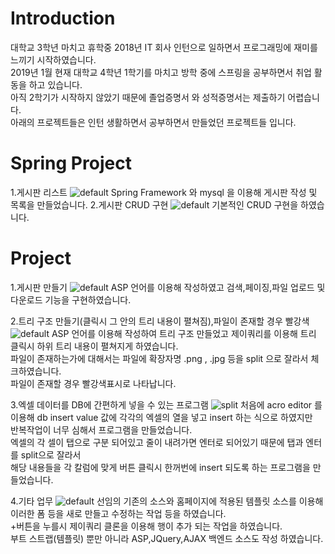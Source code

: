# Introduction
대학교 3학년 마치고 휴학중 2018년 IT 회사 인턴으로 일하면서 프로그래밍에 재미를 느끼기  시작하였습니다. </br>
2019년 1월 현재 대학교 4학년 1학기를 마치고 방학 중에 스프링을 공부하면서 취업 활동을 하고 있습니다. </br>
아직 2학기가 시작하지 않았기 때문에 졸업증명서 와 성적증명서는 제출하기 어렵습니다.  </br>
아래의 프로젝트들은 인턴 생활하면서 공부하면서 만들었던 프로젝트들 입니다.

# Spring Project
1.게시판 리스트
![default](https://user-images.githubusercontent.com/21051557/51040719-90185880-15fb-11e9-865d-0d85473ebe87.PNG)
Spring Framework 와 mysql 을 이용해 게시판 작성 및 목록을 만들었습니다.
2.게시판 CRUD 구현
![default](https://user-images.githubusercontent.com/21051557/51040720-90185880-15fb-11e9-86b0-435284027767.png)
기본적인 CRUD 구현을 하였습니다.
# Project

1.게시판 만들기
![default](https://user-images.githubusercontent.com/21051557/50974604-faaf9280-152e-11e9-8bb6-09fd5000e4a0.png)
ASP 언어를 이용해 작성하였고 검색,페이징,파일 업로드 및 다운로드 기능을 구현하였습니다.

2.트리 구조 만들기(클릭시 그 안의 트리 내용이 펼쳐짐),파일이 존재할 경우 빨강색
![default](https://user-images.githubusercontent.com/21051557/50974608-faaf9280-152e-11e9-9408-c9958b78042d.png)
ASP 언어를 이용해 작성하여 트리 구조 만들었고 제이쿼리를 이용해 트리 클릭시 하위 트리 내용이 펼쳐지게 하였습니다.</br>
파일이 존재하는가에 대해서는 파일에 확장자명 .png , .jpg 등을 split 으로 잘라서 체크하였습니다.</br>
파일이 존재할 경우 빨강색표시로 나타납니다. 

3.엑셀 데이터를 DB에 간편하게 넣을 수 있는 프로그램
![split](https://user-images.githubusercontent.com/21051557/50974609-fb482900-152e-11e9-82c5-fcf5abbdfbb7.png)
처음에 acro editor 를 이용해 db insert value 값에 각각의 엑셀의 열을 넣고 insert 하는 식으로 하였지만 </br>
반복작업이 너무 심해서 프로그램을 만들었습니다.</br>
엑셀의 각 셀이 탭으로 구분 되어있고 줄이 내려가면 엔터로 되어있기 때문에 탭과 엔터를 split으로 잘라서 </br>
해당 내용들을 각 칼럼에 맞게 버튼 클릭시 한꺼번에 insert 되도록 하는 프로그램을 만들었습니다.

4.기타 업무
![default](https://user-images.githubusercontent.com/21051557/50974606-faaf9280-152e-11e9-910a-cd441c53db03.png)
선임의 기존의 소스와 홈페이지에 적용된 템플릿 소스를 이용해 이러한 폼 등을 새로 만들고 수정하는 작업 등을 하였습니다. </br>
+버튼을 누를시 제이쿼리 클론을 이용해 행이 추가 되는 작업을 하였습니다. </br>
부트 스트랩(템플릿) 뿐만 아니라 ASP,JQuery,AJAX 백엔드 소스도 작성 하였습니다.
